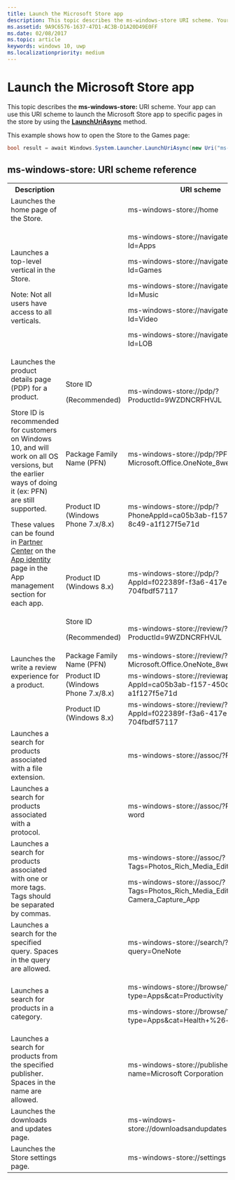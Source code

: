 ```yaml
---
title: Launch the Microsoft Store app
description: This topic describes the ms-windows-store URI scheme. Your app can use this URI scheme to launch the Microsoft Store app to specific pages in the Store.
ms.assetid: 9A9C6576-1637-47D1-AC3B-D1A20D49E0FF
ms.date: 02/08/2017
ms.topic: article
keywords: windows 10, uwp
ms.localizationpriority: medium
---
```

# Launch the Microsoft Store app



This topic describes the **ms-windows-store:** URI scheme. Your app can use this URI scheme to launch the Microsoft Store app to specific pages in the store by using the [**LaunchUriAsync**](https://docs.microsoft.com/uwp/api/windows.system.launcher.launchuriasync) method.

This example shows how to open the Store to the Games page:

```cs
bool result = await Windows.System.Launcher.LaunchUriAsync(new Uri("ms-windows-store://navigatetopage/?Id=Games"));
```

## ms-windows-store: URI scheme reference

<table>
<tr><th>Description</th><th></th><th>URI scheme</th></tr>
<tr><td>Launches the home page of the Store.</td><td /><td>ms-windows-store://home</td></tr>
<tr><td>Launches a top-level vertical in the Store.<p>Note: Not all users have access to all verticals.</p>
</td><td /><td>
<p>ms-windows-store://navigatetopage/?Id=Apps </p>
<p>ms-windows-store://navigatetopage/?Id=Games</p>
<p>ms-windows-store://navigatetopage/?Id=Music</p>
<p>ms-windows-store://navigatetopage/?Id=Video</p>
<p>ms-windows-store://navigatetopage/?Id=LOB</p>
</td>
</tr>
<tr>
<td rowspan="4">Launches the product details page (PDP) for a product. <p>Store ID is recommended for customers on Windows 10, and will work on all OS versions, but the earlier ways of doing it (ex: PFN) are still supported.</p>
<p>These values can be found in <a href="https://partner.microsoft.com/dashboard">Partner Center</a> on the <a href="https://docs.microsoft.com/windows/uwp/publish/view-app-identity-details">App identity</a> page in the App management section for each app.</p>
</td>
<td>
Store ID <p>(Recommended)</p>
</td>
<td>
<p>ms-windows-store://pdp/?ProductId=9WZDNCRFHVJL</p>
</td>
</tr>
<tr>
<td>Package Family Name (PFN)</td>
<td>ms-windows-store://pdp/?PFN= Microsoft.Office.OneNote_8wekyb3d8bbwe
</td>
</tr>
<tr>
<td>Product ID (Windows Phone 7.x/8.x)</td>
<td>ms-windows-store://pdp/?PhoneAppId=ca05b3ab-f157-450c-8c49-a1f127f5e71d</td>
</tr>
<tr>
<td>Product ID (Windows 8.x)</td>
<td>ms-windows-store://pdp/?AppId=f022389f-f3a6-417e-ad23-704fbdf57117
</td>
</tr>
<tr>
<td rowspan="4">Launches the write a review experience for a product.</td>
<td>Store ID <p>(Recommended)</p></td>
<td>ms-windows-store://review/?ProductId=9WZDNCRFHVJL </td>
</tr>
<tr>
<td>Package Family Name (PFN)</td>
<td>ms-windows-store://review/?PFN= Microsoft.Office.OneNote_8wekyb3d8bbwe
</td>
</tr>
<tr>
<td>Product ID (Windows Phone 7.x/8.x)</td>
<td>ms-windows-store://reviewapp/?AppId=ca05b3ab-f157-450c-8c49-a1f127f5e71d </td>
</tr>
<tr>
<td>Product ID (Windows 8.x)</td>
<td>ms-windows-store://review/?AppId=f022389f-f3a6-417e-ad23-704fbdf57117 </td>
</tr>
<tr>
<td>Launches a search for products associated with a file extension. </td>
<td />
<td>ms-windows-store://assoc/?FileExt=pdf
</td>
</tr>
<tr>
<td>Launches a search for products associated with a protocol.</td>
<td />
<td>ms-windows-store://assoc/?Protocol=ms-word </td>
</tr>
<tr>
<td>Launches a search for products associated with one or more tags. Tags should be separated by commas.
</td>
<td />
<td>
<p>ms-windows-store://assoc/?Tags=Photos_Rich_Media_Edit </p>
<p>ms-windows-store://assoc/?Tags=Photos_Rich_Media_Edit, Camera_Capture_App</p>
</td>
</tr>
<tr>
<td>
Launches a search for the specified query. Spaces in the query are allowed.
</td>
<td />
<td>ms-windows-store://search/?query=OneNote </td>
</tr>
<tr>
<td>Launches a search for products in a category.</td>
<td />
<td>
<p>ms-windows-store://browse/?type=Apps&amp;cat=Productivity</p>
<p>ms-windows-store://browse/?type=Apps&amp;cat=Health+%26+fitness </p>
</td>
</tr>
<tr>
<td>Launches a search for products from the specified publisher. Spaces in the name are allowed.
</td>
<td />
<td>ms-windows-store://publisher/?name=Microsoft Corporation
</td>
</tr>
<tr><td>Launches the downloads and updates page.</td>
<td />
<td>ms-windows-store://downloadsandupdates </td>
</tr>
<tr>
<td>Launches the Store settings page.</td>
<td />
<td>ms-windows-store://settings </td>
</tr>
</table>

 

 
